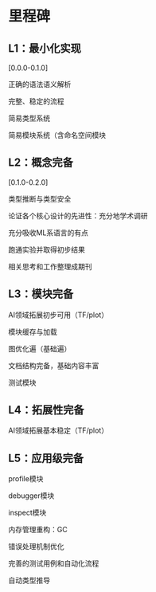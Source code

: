 # 里程碑

## L1：最小化实现

[0.0.0-0.1.0]

正确的语法语义解析

完整、稳定的流程

简易类型系统

简易模块系统（含命名空间模块

## L2：概念完备

[0.1.0-0.2.0]

类型推断与类型安全

论证各个核心设计的先进性：充分地学术调研

充分吸收ML系语言的有点

跑通实验并取得初步结果

相关思考和工作整理成期刊

## L3：模块完备

AI领域拓展初步可用（TF/plot）

模块缓存与加载

图优化遍（基础遍）

文档结构完备，基础内容丰富

测试模块

## L4：拓展性完备

AI领域拓展基本稳定（TF/plot）

## L5：应用级完备

profile模块

debugger模块

inspect模块

内存管理重构：GC

错误处理机制优化

完善的测试用例和自动化流程

自动类型推导